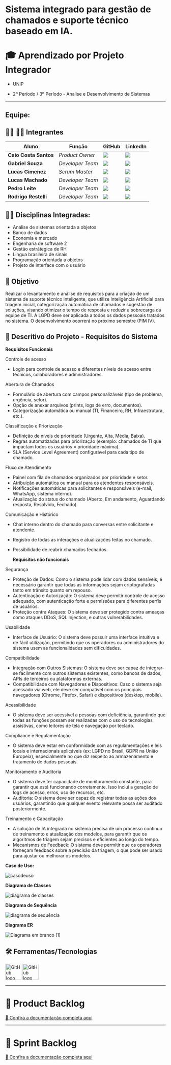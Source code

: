 # Sistema integrado para gestão de chamados e suporte técnico baseado em IA.



# 🎓 Aprendizado por Projeto Integrador
* UNIP

* 2º Período / 3º Período - Analise e Desenvolvimento de Sistemas

-----------------------------------------------------------------------------------------------------------------------------------------------------------


## Equipe:


## 👨‍💻 👩‍💻 Integrantes

| Aluno            | Função           | GitHub                                                         | LinkedIn                                              |
| ---------------- | ---------------- | -------------------------------------------------------------- | ----------------------------------------------------- |
|__Caio Costa Santos__   | *Product Owner*  | [![](https://bit.ly/3f9Xo0P)](https://github.com/Caio-eng-gif)| [![](https://bit.ly/2P1ZogM)](https://www.linkedin.com/in/caio-costa-santos-7a7277195/) |
|__Gabriel Souza__  | *Developer Team* | [![](https://bit.ly/3f9Xo0P)](https://github.com/GABRIELWCS)  | [![](https://bit.ly/2P1ZogM)](https://www.linkedin.com/in/gabriel-souza-553224247/) |
|__Lucas Gimenez__ | *Scrum Master* | [![](https://bit.ly/3f9Xo0P)](https://github.com/Lucasmsg97)  | [![](https://bit.ly/2P1ZogM)](https://www.linkedin.com/in/lucas-gimenez-360b0310a/) |
|__Lucas Machado__| *Developer Team* | [![](https://bit.ly/3f9Xo0P)](https://github.com/LucasMachado12) | [![](https://bit.ly/2P1ZogM)](https://www.linkedin.com/in/lucas-machado-31510b32a/) |
|__Pedro Leite__| *Developer Team* | [![](https://bit.ly/3f9Xo0P)](https://github.com/pedroleite44) | [![](https://bit.ly/2P1ZogM)]() 
|__Rodrigo Restelli__| *Developer Team* | [![](https://bit.ly/3f9Xo0P)](https://github.com/RodrigoRestelli) | [![](https://bit.ly/2P1ZogM)]() 


## 👨‍🏫 Disciplinas Integradas:
- Análise de sistemas orientada a objetos
- Banco de dados
- Economia e mercado
- Engenharia de software 2
- Gestão estrátegica de RH
- Lingua brasileira de sinais
- Programação orientada a objetos
- Projeto de interface com o usuário



## 🎯 Objetivo

Realizar o levantamento e análise de requisitos para a criação de um sistema de suporte técnico inteligente, que utilize Inteligência Artificial para triagem inicial, categorização automática de chamados e sugestão de soluções, visando otimizar o tempo de resposta e reduzir a sobrecarga da equipe de TI. A LGPD deve ser aplicada a todos os dados pessoais tratados no sistema. O desenvolvimento ocorrerá no próximo semestre (PIM IV).



## 💬 Descritivo do Projeto - Requisitos do Sistema
**Requisitos Funcionais**
  
Controle de acesso 
- Login para controle de acesso e diferentes níveis de acesso entre técnicos, colaboradores e admnistradores.
  
Abertura de Chamados
- Formulário de abertura com campos personalizáveis (tipo de problema, urgência, setor).
- Opção de anexar arquivos (prints, logs de erro, documentos).
- Categorização automática ou manual (TI, Financeiro, RH, Infraestrutura, etc.).

Classificação e Priorização
- Definição de níveis de prioridade (Urgente, Alta, Média, Baixa).
- Regras automatizadas para priorização (exemplo: chamados de TI que impactam todos os usuários = prioridade máxima).
- SLA (Service Level Agreement) configurável para cada tipo de chamado.

Fluxo de Atendimento
- Painel com fila de chamados organizados por prioridade e setor.
- Atribuição automática ou manual para os atendentes responsáveis.
- Notificações automáticas para solicitantes e responsáveis (e-mail, WhatsApp, sistema interno).
- Atualização do status do chamado (Aberto, Em andamento, Aguardando resposta, Resolvido, Fechado).

Comunicação e Histórico
- Chat interno dentro do chamado para conversas entre solicitante e atendente.
- Registro de todas as interações e atualizações feitas no chamado.
- Possibilidade de reabrir chamados fechados.

  **Requisitos não funcionais**
  
  
Segurança
- Proteção de Dados: Como o sistema pode lidar com dados sensíveis, é necessário garantir que todas as informações sejam criptografadas tanto em trânsito quanto em repouso.
- Autenticação e Autorização: O sistema deve permitir controle de acesso adequado, com autenticação forte e permissões para diferentes perfis de usuários.
- Proteção contra Ataques: O sistema deve ser protegido contra ameaças como ataques DDoS, SQL Injection, e outras vulnerabilidades.

Usabilidade
- Interface de Usuário: O sistema deve possuir uma interface intuitiva e de fácil utilização, permitindo que os operadores ou administradores do sistema usem as funcionalidades sem dificuldades.

Compatibilidade
- Integração com Outros Sistemas: O sistema deve ser capaz de integrar-se facilmente com outros sistemas existentes, como bancos de dados, APIs de terceiros ou plataformas externas.
- Compatibilidade com Navegadores e Dispositivos: Caso o sistema seja acessado via web, ele deve ser compatível com os principais navegadores (Chrome, Firefox, Safari) e dispositivos (desktop, mobile).

Acessibilidade
- O sistema deve ser acessível a pessoas com deficiência, garantindo que todas as funções possam ser realizadas com o uso de tecnologias assistivas, como leitores de tela e navegação por teclado.

Compliance e Regulamentação
- O sistema deve estar em conformidade com as regulamentações e leis locais e internacionais aplicáveis (ex: LGPD no Brasil, GDPR na União Europeia), especialmente no que diz respeito ao armazenamento e tratamento de dados pessoais.


Monitoramento e Auditoria
- O sistema deve ter capacidade de monitoramento constante, para garantir que está funcionando corretamente. Isso inclui a geração de logs de acesso, erros, uso de recursos, etc.
- Auditoria: O sistema deve ser capaz de registrar todas as ações dos usuários, garantindo que qualquer evento relevante possa ser auditado posteriormente.

Treinamento e Capacitação
- A solução de IA integrada no sistema precisa de um processo contínuo de treinamento e atualização dos modelos, para garantir que os algoritmos de triagem sejam precisos e eficientes ao longo do tempo.
- Mecanismos de Feedback: O sistema deve permitir que os operadores forneçam feedback sobre a precisão da triagem, o que pode ser usado para ajustar ou melhorar os modelos.

 **Caso de Uso:**


  
  ![casodeuso](https://github.com/user-attachments/assets/21eda98d-2946-41f0-a674-ac2a2f1f10ed) 



**Diagrama de Classes**




![diagrama de classes](https://github.com/user-attachments/assets/de0c477f-96ca-4010-8057-d1d84b6b623a)




**Diagrama de Sequência**




![diagrama de sequência](https://github.com/user-attachments/assets/e7581795-72f4-4483-8c70-6ed5a919c25d)





**Diagrama ER**



![Diagrama em branco (1)](https://github.com/user-attachments/assets/80e1c2c4-261e-4987-9f0e-49f40be4cceb)




## 🛠️ Ferramentas/Tecnologias
 <img src= "https://github.com/user-attachments/assets/f7f60732-7cef-49c5-ae13-72abda88fc98" alt="GitHub logo" width="50">



 <img src="https://github.com/user-attachments/assets/d1c9c786-cbb7-4e38-be25-9436536908c7" alt="GitHub logo" width="50">


-------------------------------------------------------------------------------------------------------------------------------------------------------------------
# 📝 Product Backlog
[📄 Confira a documentação completa aqui](PRODUCT_BACKLOG_versão_1.0.pdf)

-------------------------------------------------------------------------------------------------------------------------------------------------------------------

# 📝 Sprint Backlog
[📄 Confira a documentação completa aqui](SprintBacklog_versão1.0.pdf)


